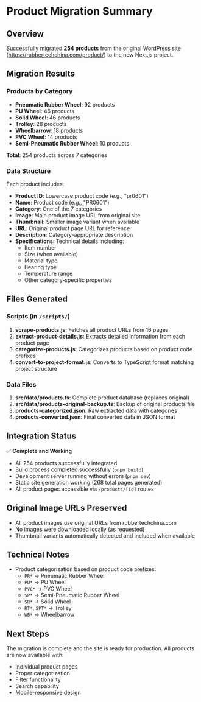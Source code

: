 # Product Migration Summary

## Overview
Successfully migrated **254 products** from the original WordPress site (https://rubbertechchina.com/product/) to the new Next.js project.

## Migration Results

### Products by Category
- **Pneumatic Rubber Wheel**: 92 products
- **PU Wheel**: 46 products
- **Solid Wheel**: 46 products
- **Trolley**: 28 products
- **Wheelbarrow**: 18 products
- **PVC Wheel**: 14 products
- **Semi-Pneumatic Rubber Wheel**: 10 products

**Total**: 254 products across 7 categories

### Data Structure
Each product includes:
- **Product ID**: Lowercase product code (e.g., "pr0601")
- **Name**: Product code (e.g., "PR0601")
- **Category**: One of the 7 categories
- **Image**: Main product image URL from original site
- **Thumbnail**: Smaller image variant when available
- **URL**: Original product page URL for reference
- **Description**: Category-appropriate description
- **Specifications**: Technical details including:
  - Item number
  - Size (when available)
  - Material type
  - Bearing type
  - Temperature range
  - Other category-specific properties

## Files Generated

### Scripts (in `/scripts/`)
1. **scrape-products.js**: Fetches all product URLs from 16 pages
2. **extract-product-details.js**: Extracts detailed information from each product page
3. **categorize-products.js**: Categorizes products based on product code prefixes
4. **convert-to-project-format.js**: Converts to TypeScript format matching project structure

### Data Files
1. **src/data/products.ts**: Complete product database (replaces original)
2. **src/data/products-original-backup.ts**: Backup of original products file
3. **products-categorized.json**: Raw extracted data with categories
4. **products-converted.json**: Final converted data in JSON format

## Integration Status
✅ **Complete and Working**
- All 254 products successfully integrated
- Build process completed successfully (`pnpm build`)
- Development server running without errors (`pnpm dev`)
- Static site generation working (268 total pages generated)
- All product pages accessible via `/products/[id]` routes

## Original Image URLs Preserved
- All product images use original URLs from rubbertechchina.com
- No images were downloaded locally (as requested)
- Thumbnail variants automatically detected and included when available

## Technical Notes
- Product categorization based on product code prefixes:
  - `PR*` → Pneumatic Rubber Wheel
  - `PU*` → PU Wheel
  - `PVC*` → PVC Wheel
  - `SP*` → Semi-Pneumatic Rubber Wheel
  - `SR*` → Solid Wheel
  - `RT*`, `SPT*` → Trolley
  - `WB*` → Wheelbarrow

## Next Steps
The migration is complete and the site is ready for production. All products are now available with:
- Individual product pages
- Proper categorization
- Filter functionality
- Search capability
- Mobile-responsive design